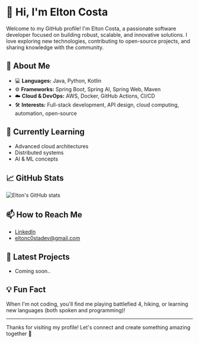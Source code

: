 # 👋 Hi, I'm Elton Costa

Welcome to my GitHub profile! I'm Elton Costa, a passionate software developer focused on building robust, scalable, and innovative solutions. I love exploring new technologies, contributing to open-source projects, and sharing knowledge with the community.

## 🚀 About Me

- 💻 **Languages:** Java, Python, Kotlin
- ⚙️ **Frameworks:** Spring Boot, Spring AI, Spring Web, Maven
- ☁️ **Cloud & DevOps:** AWS, Docker, GitHub Actions, CI/CD
- 🛠️ **Interests:** Full-stack development, API design, cloud computing, automation, open-source

## 🌱 Currently Learning

- Advanced cloud architectures
- Distributed systems
- AI & ML concepts

## 📈 GitHub Stats

![Elton's GitHub stats](https://github-readme-stats.vercel.app/api?username=eltonc0stadev&show_icons=true&theme=radical)

## 📫 How to Reach Me

- [LinkedIn](https://www.linkedin.com/in/eltonodev/)
- [eltonc0stadev@gmail.com](mailto:contato@eltoncosta.dev)

## 📝 Latest Projects
<!-- - [Project 1](https://github.com/eltonc0stadev/project1): Short description of project 1. -->

- Coming soon..

## 💡 Fun Fact

When I'm not coding, you'll find me playing battlefied 4, hiking, or learning new languages (both spoken and programming)!

---

Thanks for visiting my profile! Let's connect and create something amazing together 🚀
